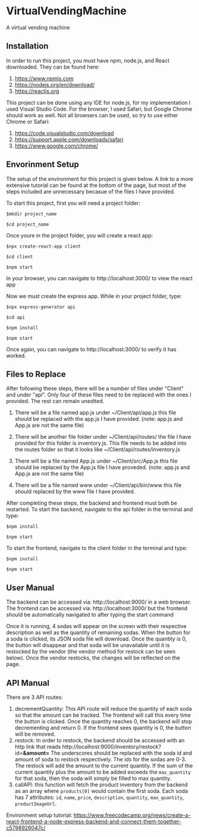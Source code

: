# VirtualVendingMachine
A virtual vending machine

## Installation
In order to run this project, you must have npm, node.js, and React downloaded. They can be found here:
1. https://www.npmjs.com
2. https://nodejs.org/en/download/
3. https://reactjs.org

This project can be done using any IDE for node.js, for my implementation I used Visual Studio Code. For the browser, I used Safari, but Google Chrome should work as well. Not all browsers can be used, so try to use either Chrome or Safari:
1. https://code.visualstudio.com/download
2. https://support.apple.com/downloads/safari
3. https://www.google.com/chrome/

## Envorinment Setup
The setup of the environment for this project is given below. A link to a more extensive tutorial can be found at the bottom of the page, but most of the steps included are unnecessary becasue of the files I have provided. 


To start this project, first you will need a project folder:


`$mkdir project_name`

`$cd project_name`


Once youre in the project folder, you will create a react app:

`$npx create-react-app client`

`$cd client`

`$npm start`

In your browser, you can navigate to http://localhost:3000/ to view the react app

Now we must create the express app. While in your project folder, type:

`$npx express-generator api`

`$cd api`

`$npm install`

`$npm start`

Once again, you can navigate to http://localhost:3000/ to verify it has worked. 

## Files to Replace
After following these steps, there will be a number of files under "Client" and under "api". Only four of these files need to be replaced with the ones I provided. The rest can remain unedited.

1) There will be a file named app.js under ~/Client/api/app.js this file should be replaced with the app.js I have provided. (note: app.js and App.js are not the same file)

2) There will be another file folder under ~/Client/api/routes/ the file I have provided for this folder is inventory.js.
   This file needs to be added into the routes folder so that it looks like ~/Client/api/routes/inventory.js

3) There will be a file named App.js under ~/Client/src/App.js this file should be replaced by the App.js file I have proveded. (note: app.js and App.js are not the same file)

4) There will be a file named www under ~/Client/api/bin/www this file should replaced by the www file I have provided.

After completing these steps, the backend and frontend must both be restarted. To start the backend, navigate to the api folder in the terminal and type:

`$npm install`

`$npm start`

To start the frontend, navigate to the client folder in the terminal and type:

`$npm install`

`$npm start`

## User Manual
The backend can be accessed via:  http://localhost:9000/ in a web browser.
The frontend can be accessed via:  http://localhost:3000/ but the frontend should be automatically navigated to after typing the start command

Once it is running, 4 sodas will appear on the screen with their respective description as well as the quantity of remaining sodas. When the button for a soda is clicked, its JSON soda file will download. Once the quantity is 0, the button will disappear and that soda will be unavailable until it is restocked by the vendor (the vendor method for restock can be seen below). Once the vendor restocks, the changes will be reflected on the page. 

## API Manual
There are 3 API routes:
 1. decrementQuantity: This API route will reduce the quantity of each soda so that the amount can be tracked. The frontend will call this every time the button is clicked. Once the quantity reaches 0, the backend will stop decrementing and return 0. If the frontend sees quantity is 0, the button will be removed. 
 2. restock: In order to restock, the backend should be accessed with an http link that reads http://localhost:9000/inventory/restock?id=__&amount=__
The underscores should be replaced with the soda id and amount of soda to restock respectively. The ids for the sodas are 0-3. The restock will add the amount to the current quantity. If the sum of the current quantity plus the amount to be added exceeds the `max_quantity` for that soda, then the soda will simply be filled to max quantity. 
3. callAPI: this function will fetch the product inventory from the backend as an array where `products[0]` would contain the first soda. Each soda has 7 attributes: `id`, `name`, `price`, `description`, `quantity`, `max_quantity`, `productImageUrl`.


Environment setup tutorial:
https://www.freecodecamp.org/news/create-a-react-frontend-a-node-express-backend-and-connect-them-together-c5798926047c/

